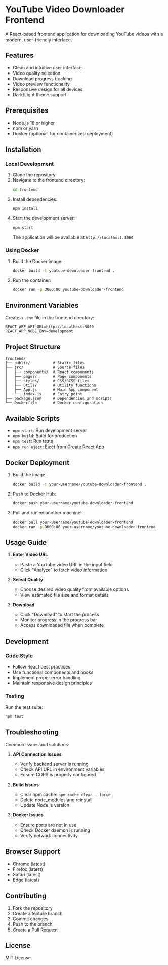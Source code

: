 # YouTube Video Downloader Frontend

A React-based frontend application for downloading YouTube videos with a modern, user-friendly interface.

## Features

- Clean and intuitive user interface
- Video quality selection
- Download progress tracking
- Video preview functionality
- Responsive design for all devices
- Dark/Light theme support

## Prerequisites

- Node.js 18 or higher
- npm or yarn
- Docker (optional, for containerized deployment)

## Installation

### Local Development

1. Clone the repository
2. Navigate to the frontend directory:
   ```bash
   cd frontend
   ```
3. Install dependencies:
   ```bash
   npm install
   ```
4. Start the development server:
   ```bash
   npm start
   ```
   The application will be available at `http://localhost:3000`

### Using Docker

1. Build the Docker image:
   ```bash
   docker build -t youtube-downloader-frontend .
   ```
2. Run the container:
   ```bash
   docker run -p 3000:80 youtube-downloader-frontend
   ```

## Environment Variables

Create a `.env` file in the frontend directory:

```env
REACT_APP_API_URL=http://localhost:5000
REACT_APP_NODE_ENV=development
```

## Project Structure

```
frontend/
├── public/          # Static files
├── src/             # Source files
│   ├── components/  # React components
│   ├── pages/       # Page components
│   ├── styles/      # CSS/SCSS files
│   ├── utils/       # Utility functions
│   ├── App.js       # Main App component
│   └── index.js     # Entry point
├── package.json     # Dependencies and scripts
└── Dockerfile       # Docker configuration
```

## Available Scripts

- `npm start`: Run development server
- `npm build`: Build for production
- `npm test`: Run tests
- `npm run eject`: Eject from Create React App

## Docker Deployment

1. Build the image:
   ```bash
   docker build -t your-username/youtube-downloader-frontend .
   ```

2. Push to Docker Hub:
   ```bash
   docker push your-username/youtube-downloader-frontend
   ```

3. Pull and run on another machine:
   ```bash
   docker pull your-username/youtube-downloader-frontend
   docker run -p 3000:80 your-username/youtube-downloader-frontend
   ```

## Usage Guide

1. **Enter Video URL**
   - Paste a YouTube video URL in the input field
   - Click "Analyze" to fetch video information

2. **Select Quality**
   - Choose desired video quality from available options
   - View estimated file size and format details

3. **Download**
   - Click "Download" to start the process
   - Monitor progress in the progress bar
   - Access downloaded file when complete

## Development

### Code Style

- Follow React best practices
- Use functional components and hooks
- Implement proper error handling
- Maintain responsive design principles

### Testing

Run the test suite:
```bash
npm test
```

## Troubleshooting

Common issues and solutions:

1. **API Connection Issues**
   - Verify backend server is running
   - Check API URL in environment variables
   - Ensure CORS is properly configured

2. **Build Issues**
   - Clear npm cache: `npm cache clean --force`
   - Delete node_modules and reinstall
   - Update Node.js version

3. **Docker Issues**
   - Ensure ports are not in use
   - Check Docker daemon is running
   - Verify network connectivity

## Browser Support

- Chrome (latest)
- Firefox (latest)
- Safari (latest)
- Edge (latest)

## Contributing

1. Fork the repository
2. Create a feature branch
3. Commit changes
4. Push to the branch
5. Create a Pull Request

## License

MIT License
